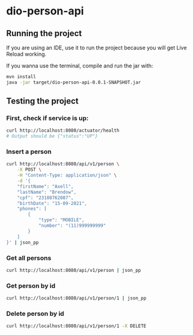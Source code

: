 # dio-person-api

## Running the project

If you are using an IDE, use it to run the project because you will get Live Reload working.

If you wanna use the terminal, compile and run the jar with:

```sh
mvn install
java -jar target/dio-person-api-0.0.1-SNAPSHOT.jar
```

## Testing the project

### First, check if service is up:

```sh
curl http://localhost:8080/actuator/health
# Output should be {"status":"UP"}
```

### Insert a person

```sh
curl http://localhost:8080/api/v1/person \
    -X POST \
    -H "Content-Type: application/json" \
    -d '{
    "firstName": "Axell",
    "lastName": "Brendow",
    "cpf": "23108762087",
    "birthDate": "15-09-2021",
    "phones": [
        {
            "type": "MOBILE",
            "number": "(11)999999999"
        }
    ]
}' | json_pp
```

### Get all persons

```sh
curl http://localhost:8080/api/v1/person | json_pp
```

### Get person by id

```sh
curl http://localhost:8080/api/v1/person/1 | json_pp
```

### Delete person by id

```sh
curl http://localhost:8080/api/v1/person/1 -X DELETE
```
